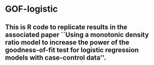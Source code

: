 # GOF-logistic

## This is R code to replicate results in the associated paper ``Using a monotonic density ratio model to increase the power of the goodness-of-fit test for logistic regression models with case-control data''.
